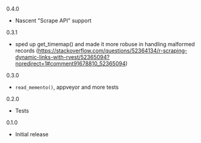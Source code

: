 0.4.0
* Nascent "Scrape API" support

0.3.1 
* sped up get_timemap() and made it more robuse in handling malformed records
  (https://stackoverflow.com/questions/52364134/r-scraping-dynamic-links-with-rvest/52365094?noredirect=1#comment91678810_52365094)

0.3.0
* `read_memento()`, appveyor and more tests

0.2.0
* Tests

0.1.0
* Initial release
